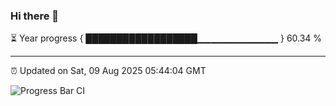 ### Hi there 👋

⏳ Year progress { ██████████████████▁▁▁▁▁▁▁▁▁▁▁▁ } 60.34 %

---

⏰ Updated on Sat, 09 Aug 2025 05:44:04 GMT

![Progress Bar CI](https://github.com/IshwaranRudhara/GIT-ACTION/workflows/Progress%20Bar%20CI/badge.svg)
